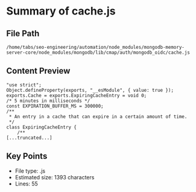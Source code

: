 # Summary of cache.js
  
## File Path
`/home/tabs/seo-engineering/automation/node_modules/mongodb-memory-server-core/node_modules/mongodb/lib/cmap/auth/mongodb_oidc/cache.js`

## Content Preview
```
"use strict";
Object.defineProperty(exports, "__esModule", { value: true });
exports.Cache = exports.ExpiringCacheEntry = void 0;
/* 5 minutes in milliseconds */
const EXPIRATION_BUFFER_MS = 300000;
/**
 * An entry in a cache that can expire in a certain amount of time.
 */
class ExpiringCacheEntry {
    /**
[...truncated...]
```

## Key Points
- File type: .js
- Estimated size: 1393 characters
- Lines: 55
